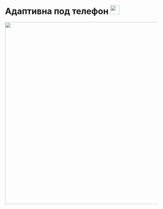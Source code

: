 <h1 align-items: center>
  Адаптивна под телефон 
  <img src="https://static.wixstatic.com/media/295bbe_855de90236584349b8691b892b2d7dd5~mv2.gif" width="30px"/>
</h1>
<div align="center" width='100%' >
<img src="https://github.com/magasoov/project-main/assets/148522477/f5f91613-3af5-4340-9c6f-330abbc61cae" width="600px"/>

</div>


